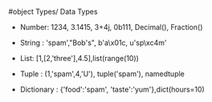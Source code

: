 #object Types/ Data Types

- Number: 1234, 3.1415, 3+4j, 0b111, Decimal(), Fraction()

- String : 'spam',"Bob's", b'a\x01c, u'sp\xc4m'

- List: [1,[2,'three'],4.5],list(range(10))

- Tuple : (1,'spam',4,'U'), tuple('spam'), namedtuple

- Dictionary : {'food':'spam', 'taste':'yum'},dict(hours=10)
